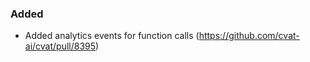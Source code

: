 ### Added

- Added analytics events for function calls
  (<https://github.com/cvat-ai/cvat/pull/8395>)
